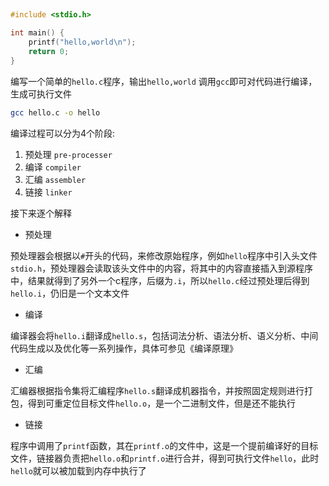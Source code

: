 

## 

```cpp
#include <stdio.h>

int main() {
    printf("hello,world\n");
    return 0;
}
```

编写一个简单的`hello.c`程序，输出`hello,world`
调用`gcc`即可对代码进行编译，生成可执行文件
```bash
gcc hello.c -o hello
```
编译过程可以分为4个阶段:
1. 预处理 `pre-processer`
2. 编译 `compiler`
3. 汇编 `assembler`
4. 链接 `linker`

接下来逐个解释

+ 预处理

预处理器会根据以`#`开头的代码，来修改原始程序，例如`hello`程序中引入头文件`stdio.h`，预处理器会读取该头文件中的内容，将其中的内容直接插入到源程序中，结果就得到了另外一个c程序，后缀为`.i`，所以`hello.c`经过预处理后得到`hello.i`，仍旧是一个文本文件

+ 编译

编译器会将`hello.i`翻译成`hello.s`，包括词法分析、语法分析、语义分析、中间代码生成以及优化等一系列操作，具体可参见《编译原理》

+ 汇编

汇编器根据指令集将汇编程序`hello.s`翻译成机器指令，并按照固定规则进行打包，得到可重定位目标文件`hello.o`，是一个二进制文件，但是还不能执行

+ 链接

程序中调用了`printf`函数，其在`printf.o`的文件中，这是一个提前编译好的目标文件，链接器负责把`hello.o`和`printf.o`进行合并，得到可执行文件`hello`，此时`hello`就可以被加载到内存中执行了